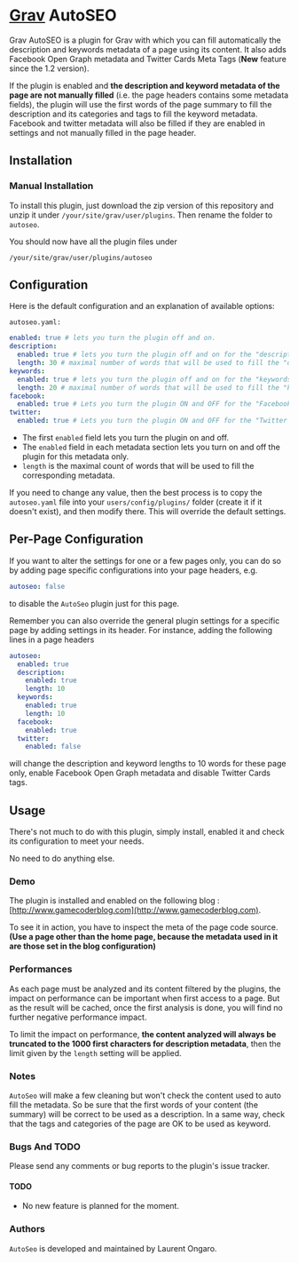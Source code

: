 # [Grav](http://getgrav.org) AutoSEO

Grav AutoSEO is a plugin for Grav with which you can fill automatically the description and keywords metadata of a page using its content.
It also adds Facebook Open Graph metadata and Twitter Cards Meta Tags (**New** feature since the 1.2 version).

If the plugin is enabled and **the description and keyword metadata of the page are not manually filled** (i.e. the page headers contains some metadata fields),
the plugin will use the first words of the page summary to fill the description and its categories and tags to fill the keyword metadata.
Facebook and twitter metadata will also be filled if they are enabled in settings and not manually filled in the page header.

## Installation

### Manual Installation

To install this plugin, just download the zip version of this repository and unzip it under `/your/site/grav/user/plugins`. Then rename the folder to `autoseo`.

You should now have all the plugin files under

`/your/site/grav/user/plugins/autoseo`

## Configuration

Here is the default configuration and an explanation of available options:

`autoseo.yaml:`

```yaml
enabled: true # lets you turn the plugin off and on.
description:
  enabled: true # lets you turn the plugin off and on for the "description" metadata.
  length: 30 # maximal number of words that will be used to fill the "description" metadata.
keywords:
  enabled: true # lets you turn the plugin off and on for the "keywords" metadata.
  length: 20 # maximal number of words that will be used to fill the "keywords" metadata.
facebook:
  enabled: true # Lets you turn the plugin ON and OFF for the "Facebook Open Graph" metadata.
twitter:
  enabled: true # Lets you turn the plugin ON and OFF for the "Twitter Cards" metadata.
```

  * The first `enabled` field lets you turn the plugin on and off.
  * The `enabled` field in each metadata section lets you turn on and off the plugin for this metadata only.
  * `length` is the maximal count of words that will be used to fill the corresponding metadata.

If you need to change any value, then the best process is to copy the `autoseo.yaml` file into your `users/config/plugins/` folder (create it if it doesn't exist), and then modify there. This will override the default settings.

## Per-Page Configuration

If you want to alter the settings for one or a few pages only, you can do so by adding page specific configurations into your page headers, e.g.

```yaml
autoseo: false
```
to disable the `AutoSeo` plugin just for this page.

Remember you can also override the general plugin settings for a specific page by adding settings in its header. For instance, adding the following lines in a page headers

```yaml
autoseo:
  enabled: true
  description:
    enabled: true
    length: 10
  keywords:
    enabled: true
    length: 10
  facebook:
    enabled: true
  twitter:
    enabled: false
```

will change the description and keyword lengths to 10 words for these page only, enable Facebook Open Graph metadata and disable Twitter Cards tags.

## Usage

There's not much to do with this plugin, simply install, enabled it and check its configuration to meet your needs.

No need to do anything else.

### Demo

The plugin is installed and enabled on the following blog : [http://www.gamecoderblog.com](http://www.gamecoderblog.com).

To see it in action, you have to inspect the meta of the page code source.
**(Use a page other than the home page, because the metadata used in it are those set in the blog configuration)**

### Performances

As each page must be analyzed and its content filtered by the plugins, the impact on performance can be important when first access to a page.
But as the result will be cached, once the first analysis is done, you will find no further negative performance impact.

To limit the impact on performance, **the content analyzed will always be truncated to the 1000 first characters for description metadata**, then the limit given by the `length` setting will be applied.

### Notes

`AutoSeo` will make a few cleaning but won't check the content used to auto fill the metadata.
So be sure that the first words of your content (the summary) will be correct to be used as a description.
In a same way, check that the tags and categories of the page are OK to be used as keyword.

### Bugs And TODO

Please send any comments or bug reports to the plugin's issue tracker.

#### TODO

* No new feature is planned for the moment.

### Authors

`AutoSeo` is developed and maintained by Laurent Ongaro.
